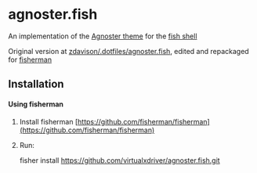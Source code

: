 # agnoster.fish

An implementation of the [Agnoster theme](https://gist.github.com/agnoster/3712874) for the [fish shell](http://fishshell.com)

Original version at [zdavison/.dotfiles/agnoster.fish](https://github.com/zdavison/.dotfiles/blob/master/agnoster.fish), edited and repackaged for [fisherman](https://github.com/fisherman/fisherman)

## Installation

#### Using fisherman

1. Install fisherman [https://github.com/fisherman/fisherman](https://github.com/fisherman/fisherman)
2. Run:

    fisher install https://github.com/virtualxdriver/agnoster.fish.git
